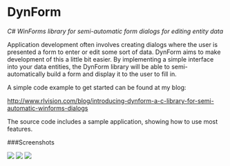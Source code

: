 DynForm
=======

*C# WinForms library for semi-automatic form dialogs for editing entity data*

Application development often involves creating dialogs where the user is presented a form to enter or edit some sort of data. DynForm aims to make development of this a little bit easier. By implementing a simple interface into your data entities, the DynForm library will be able to semi-automatically build a form and display it to the user to fill in.

A simple code example to get started can be found at my blog:

http://www.rlvision.com/blog/introducing-dynform-a-c-library-for-semi-automatic-winforms-dialogs

The source code includes a sample application, showing how to use most features.

###Screenshots

<img src="http://www.rlvision.com/blog/wp-content/uploads/2014/09/dynform3.png">

<img src="http://www.rlvision.com/blog/wp-content/uploads/2014/09/dynform2.png">

<img src="http://www.rlvision.com/blog/wp-content/uploads/2014/09/dynform1.png">

